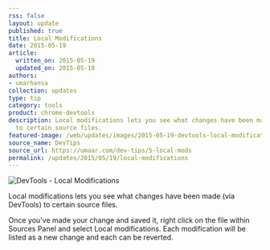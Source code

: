 ```yaml
---
rss: false
layout: update
published: true
title: Local Modifications
date: 2015-05-19
article:
  written_on: 2015-05-19
  updated_on: 2015-05-19
authors:
- umarhansa
collection: updates
type: tip
category: tools
product: chrome-devtools
description: Local modifications lets you see what changes have been made (via DevTools)
  to certain source files.
featured-image: /web/updates/images/2015-05-19-devtools-local-modifications/local-mods.gif
source_name: DevTips
source_url: https://umaar.com/dev-tips/5-local-mods
permalink: /updates/2015/05/19/local-modifications
---
```

<img src="/web/updates/images/2015-05-19-devtools-local-modifications/local-mods.gif" alt="DevTools - Local Modifications">

Local modifications lets you see what changes have been made (via DevTools) to certain source files.

Once you've made your change and saved it, right click on the file within Sources Panel and select Local modifications. Each modification will be listed as a new change and each can be reverted.